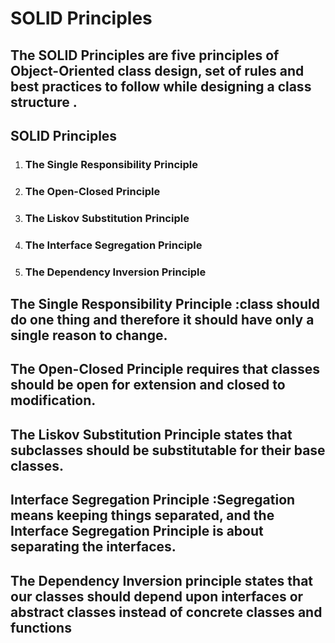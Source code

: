 # SOLID Principles

## The SOLID Principles are five principles of Object-Oriented class design, set of rules and best practices to follow while designing a class structure .

## SOLID Principles

1. ### The Single Responsibility Principle

2. ### The Open-Closed Principle

3. ### The Liskov Substitution Principle

4. ### The Interface Segregation Principle

5. ### The Dependency Inversion Principle

## The Single Responsibility Principle :class should do one thing and therefore it should have only a single reason to change.

## The Open-Closed Principle requires that classes should be open for extension and closed to modification.

## The Liskov Substitution Principle states that subclasses should be substitutable for their base classes.

## Interface Segregation Principle :Segregation means keeping things separated, and the Interface Segregation Principle is about separating the interfaces.

## The Dependency Inversion principle states that our classes should depend upon interfaces or abstract classes instead of concrete classes and functions
